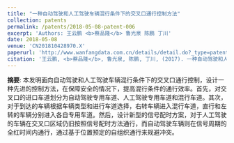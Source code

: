 ```yaml
---
title: "一种自动驾驶和人工驾驶车辆混行条件下的交叉口通行控制方法"
collection: patents
permalink: /patents/2018-05-08-patent-006
excerpt: 'Authors: 王云鹏 <b>蔡品隆</b> 鲁光泉 陈鹏 丁川'
date: 2018-05-08
venue: 'CN201810428970.X'
paperurl: 'http://www.wanfangdata.com.cn/details/detail.do?_type=patent&id=CN201810428970.X'
citation: '王云鹏, <b>蔡品隆</b>, 鲁光泉, 陈鹏, 丁川, (2017). 一种自动驾驶和人工驾驶车辆混行条件下的交叉口通行控制方法. CN201810428970.X.'
---
```


**摘要**: 本发明面向自动驾驶和人工驾驶车辆混行条件下的交叉口通行控制，设计一种先进的控制方法，在保障安全的情况下，提高混行条件的通行效率。首先，对交叉口的进口车道划分为自动驾驶专用车道、人工驾驶专用车道和混行车道。其次，对于到达的车辆根据车辆类型和进行车道选择，右转车辆进入混行车道，直行和左转的车辆分别进入各自专用车道。然后，设计新型的信号配时方案，对于人工驾驶的车辆在交叉口区域仍旧按照信号配时方法通行，而自动驾驶车辆则在信号周期的全红时间内通行，通过基于位置预定的自组织通行来规避冲突。
